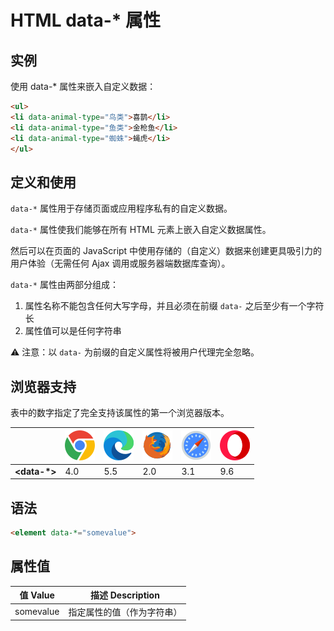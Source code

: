 HTML data-* 属性
===

## 实例

使用 data-* 属性来嵌入自定义数据：

```html idoc:preview
<ul>
<li data-animal-type="鸟类">喜鹊</li>
<li data-animal-type="鱼类">金枪鱼</li> 
<li data-animal-type="蜘蛛">蝇虎</li> 
</ul>
```

## 定义和使用

`data-*` 属性用于存储页面或应用程序私有的自定义数据。

`data-*` 属性使我们能够在所有 HTML 元素上嵌入自定义数据属性。

然后可以在页面的 JavaScript 中使用存储的（自定义）数据来创建更具吸引力的用户体验（无需任何 Ajax 调用或服务器端数据库查询）。

`data-*` 属性由两部分组成：

1. 属性名称不能包含任何大写字母，并且必须在前缀 `data-` 之后至少有一个字符长
2. 属性值可以是任何字符串

⚠️ 注意：以 `data-` 为前缀的自定义属性将被用户代理完全忽略。

## 浏览器支持

表中的数字指定了完全支持该属性的第一个浏览器版本。

| &nbsp; | ![chrome][1] | ![edge][2] | ![firefox][3] | ![safari][4] | ![opera][5] |
| ---- | ---- | ---- | ---- | ---- | ---- |
| __&lt;data-*&gt;__ | 4.0 | 5.5 | 2.0 | 3.1 | 9.6 |

## 语法

```html
<element data-*="somevalue">
```

## 属性值

值 Value | 描述 Description
---- | ----
somevalue | 指定属性的值（作为字符串）


[1]: ../../assets/chrome.svg
[2]: ../../assets/edge.svg
[3]: ../../assets/firefox.svg
[4]: ../../assets/safari.svg
[5]: ../../assets/opera.svg